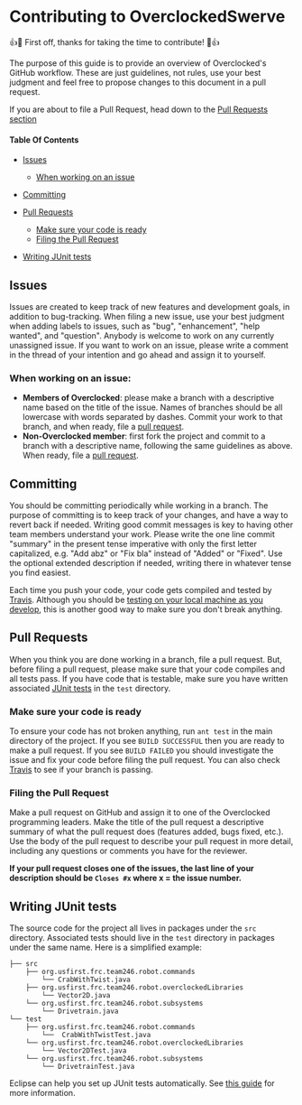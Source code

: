 ﻿# Contributing to OverclockedSwerve

:+1::tada: First off, thanks for taking the time to contribute!
:tada::+1: 

The purpose of this guide is to provide an overview of Overclocked's
GitHub workflow. These are just guidelines, not rules, use your best
judgment and feel free to propose changes to this document in a pull
request. 

If you are about to file a Pull Request, head down to the
[Pull Requests section](#pull-requests)

#### Table Of Contents

* [Issues](#issues)
  * [When working on an issue](#when-working-on-an-issue)

* [Committing](#committing)

* [Pull Requests](#pull-requests)
  * [Make sure your code is ready](#make-sure-your-code-is-ready)
  * [Filing the Pull Request](#filing-the-pull-request)

* [Writing JUnit tests](#writing-junit-tests)

## Issues 
Issues are created to keep track of new features and development
goals, in addition to bug-tracking. When filing a new issue, use your
best judgment when adding labels to issues, such as "bug",
"enhancement", "help wanted", and "question". Anybody is welcome to
work on any currently unassigned issue. If you want to work on an
issue, please write a comment in the thread of your intention and go
ahead and assign it to yourself.

### When working on an issue:
  * **Members of Overclocked**: please make a branch with
    a descriptive name based on the title of the issue. Names of
    branches should be all lowercase with words separated by
    dashes. Commit your work to that branch, and when ready, file a
    [pull request](#pull-requests).
  * **Non-Overclocked member**: first fork the project
    and commit to a branch with a descriptive name, following the same
    guidelines as above. When ready, file a [pull
    request](#pull-requests).

## Committing
You should be committing periodically while working in a branch. The
purpose of committing is to keep track of your changes, and have a way
to revert back if needed. Writing good commit messages is key to
having other team members understand your work. Please write the one
line commit "summary" in the present tense imperative with only the
first letter capitalized, e.g. "Add abz" or "Fix bla" instead of
"Added" or "Fixed". Use the optional extended description if needed,
writing there in whatever tense you find easiest.

Each time you push your code, your code gets compiled and tested by
[Travis](https://travis-ci.org/246overclocked/Overclocked-Swerve). Although you
should be [testing on your local machine as you develop](#make-sure-your-code-is-ready),
this is another good way to make sure you don't break anything.

## Pull Requests
When you think you are done working in a branch, file a pull
request. But, before filing a pull request, please make sure that your
code compiles and all tests pass. If you have code that is
testable, make sure you have written associated [JUnit tests](#writing-junit-tests) 
in the `test` directory.

### Make sure your code is ready
To ensure your code has not broken anything, run `ant test` in the
main directory of the project. If you see `BUILD SUCCESSFUL` then you
are ready to make a pull request. If you see `BUILD FAILED` you should
investigate the issue and fix your code before filing the pull
request. You can also check
[Travis](https://travis-ci.com/246overclocked/OverclockedSwerve) to see if
your branch is passing.

### Filing the Pull Request
Make a pull request on GitHub and assign it to one of the Overclocked
programming leaders. Make the title of the pull request a descriptive
summary of what the pull request does (features added, bugs fixed,
etc.). Use the body of the pull request to describe your pull request
in more detail, including any questions or comments you have for the
reviewer. 

**If your pull request closes one of the issues, the last
line of your description should be `Closes #x` where x = the issue
number.**

## Writing JUnit tests
The source code for the project all lives in packages under the `src`
directory. Associated tests should live in the `test` directory in
packages under the same name. Here is a simplified example:

```
├── src
    ├── org.usfirst.frc.team246.robot.commands
        └── CrabWithTwist.java
    ├── org.usfirst.frc.team246.robot.overclockedLibraries
        └── Vector2D.java
    └── org.usfirst.frc.team246.robot.subsystems
        └── Drivetrain.java
└── test
    ├── org.usfirst.frc.team246.robot.commands
        └──  CrabWithTwistTest.java
    └── org.usfirst.frc.team246.robot.overclockedLibraries
        └── Vector2DTest.java
    └── org.usfirst.frc.team246.robot.subsystems
        └── DrivetrainTest.java

```
Eclipse can help you set up JUnit tests automatically. See [this guide](https://courses.cs.washington.edu/courses/cse143/11wi/eclipse-tutorial/junit.shtml)
for more information.
